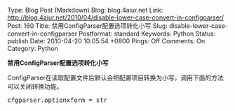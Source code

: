 Type: Blog Post (Markdown)
Blog: blog.4aiur.net
Link: http://blog.4aiur.net/2010/04/disable-lower-case-convert-in-configparser/
Post: 160
Title: 禁用ConfigParser配置选项转化小写
Slug: disable-lower-case-convert-in-configparser
Postformat: standard
Keywords: Python
Status: publish
Date: 2010-04-20 10:05:54 +0800
Pings: Off
Comments: On
Category: Python

**禁用ConfigParser配置选项转化小写**

ConfigParser在读取配置文件后默认会把配置项目转换为小写，调用下面的方法可以关闭转换功能。

<pre lang="bash">cfgparser.optionxform = str</pre>
